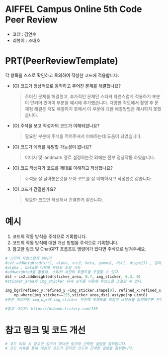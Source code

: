 # AIFFEL Campus Online 5th Code Peer Review 
- 코더 : 김연수
- 리뷰어 : 조대호


# PRT(PeerReviewTemplate) 
각 항목을 스스로 확인하고 토의하여 작성한 코드에 적용합니다.

- [O] 코드가 정상적으로 동작하고 주어진 문제를 해결했나요?
  > 주어진 문제를 해결했고, 추가적인 문제인 스티커 자연스럽게 적용하기 부분이 안되어 있어이 부분을 예시에 추가했습니다. 다양한 각도에서 촬영 후 문제점 해결은 저도 해결하지 못해서 이 부분에 대한 해결방법은 제시하지 못했습니다.
- [O] 주석을 보고 작성자의 코드가 이해되었나요?
  > 필요한 부분에 주석을 적어주셔서 이해하는데 도움이 되었습니다.
- [O] 코드가 에러를 유발할 가능성이 없나요?
  > 이미지 및 landmark 경로 설정하는것 외에는 전부 정상작동 하였습니다.
- [O] 코드 작성자가 코드를 제대로 이해하고 작성했나요?
  > 주석을 잘 달아놓은것을 보아 코드를 잘 이해하시고 작성한것 같습니다.
- [O] 코드가 간결한가요?
  > 필요한 코드만 작성해서 간결한거 같습니다.

# 예시
1. 코드의 작동 방식을 주석으로 기록합니다.
2. 코드의 작동 방식에 대한 개선 방법을 주석으로 기록합니다.
3. 참고한 링크 및 ChatGPT 프롬프트 명령어가 있다면 주석으로 남겨주세요.
```python
# 스티커 자연스럽게 보이기
#cv2.addWeighted(src1, alpha, src2, beta, gamma[, dst[, dtype]]) , 감마는 bias 값
#alpha , beta를 이용해 투명도 조절 가능
#addweighted를 활용해  스티커 사진의 투명도를 조절할 수 있다.
dst = cv2.addWeighted(sticker_area, 0.7, img_sticker, 0.3, 0)
#sticker_area와 img_sticker 뒤에 숫자를 이용해 투명도를 조절할 수 있다.

img_bgr[refined_y:refined_y +img_sticker.shape[0], refined_x:refined_x+img_sticker.shape[1]] = \
    np.where(img_sticker==255,sticker_area,dst).astype(np.uint8)
#원본 이미지인 img_bgr에 img_sticker 부분에 투명도를 조절한 스티커를 입력해주면 된다.

#참고 사이트: https://dsbook.tistory.com/155
```

# 참고 링크 및 코드 개선
```python
# 코드 리뷰 시 참고한 링크가 있다면 링크와 간략한 설명을 첨부합니다.
# 코드 리뷰를 통해 개선한 코드가 있다면 코드와 간략한 설명을 첨부합니다.
```

